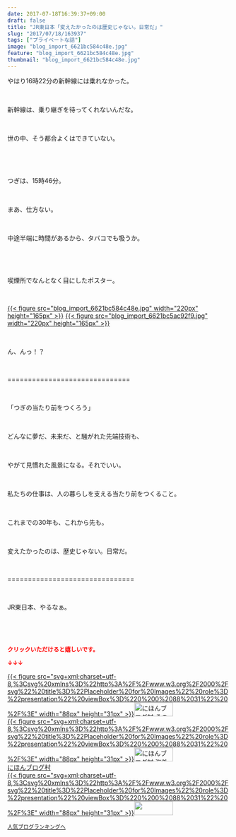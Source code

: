 ```yaml
---
date: 2017-07-18T16:39:37+09:00
draft: false
title: "JR東日本「変えたかったのは歴史じゃない。日常だ」"
slug: "2017/07/18/163937"
tags: ["プライベートな話"]
image: "blog_import_6621bc584c48e.jpg"
feature: "blog_import_6621bc584c48e.jpg"
thumbnail: "blog_import_6621bc584c48e.jpg"
---
```

<p>やはり16時22分の新幹線には乗れなかった。</p><p> </p><p>新幹線は、乗り継ぎを待ってくれないんだな。</p><p> </p><p>世の中、そう都合よくはできていない。</p><p> </p><p> </p><p>つぎは、15時46分。</p><p> </p><p>まあ、仕方ない。</p><p> </p><p>中途半端に時間があるから、タバコでも吸うか。</p><p> </p><p> </p><p>喫煙所でなんとなく目にしたポスター。</p><p> </p><p><a href="blog_import_6621bc584c48e.jpg">{{< figure src="blog_import_6621bc584c48e.jpg" width="220px" height="165px" >}}</a> <a href="blog_import_6621bc5ac92f9.jpg">{{< figure src="blog_import_6621bc5ac92f9.jpg" width="220px" height="165px" >}}</a></p><p> </p><p>ん、んっ！？</p><p> </p><p>==============================</p><p> </p><p>「つぎの当たり前をつくろう」</p><p> </p><p>どんなに夢だ、未来だ、と騒がれた先端技術も、</p><p> </p><p>やがて見慣れた風景になる。それでいい。</p><p> </p><p>私たちの仕事は、人の暮らしを支える当たり前をつくること。</p><p> </p><p>これまでの30年も、これから先も。</p><p> </p><p>変えたかったのは、歴史じゃない。日常だ。</p><p> </p><p>===============================</p><p> </p><p>JR東日本、やるなぁ。</p><p> </p><p> </p><p><font color="#ff0000" size="2"><strong>クリックいただけると嬉しいです。</strong></font></p><p><font color="#ff0000" size="2"><strong>↓↓↓</strong></font></p><p><a href="ranking.html?p_cid=01260127" id="&amp;blogmura_banner" target="_blank">{{< figure src="svg+xml;charset=utf-8,%3Csvg%20xmlns%3D%22http%3A%2F%2Fwww.w3.org%2F2000%2Fsvg%22%20title%3D%22Placeholder%20for%20Images%22%20role%3D%22presentation%22%20viewBox%3D%220%200%2088%2031%22%20%2F%3E" width="88px" height="31px" >}}<noscript><img alt="にほんブログ村 その他生活ブログ 不動産投資へ" border="0" height="31" src="//life.blogmura.com/hudousantoushi/img/hudousantoushi88_31.gif" width="88"></noscript></a><br/><a href="ranking.html?p_cid=01260127" target="_blank">{{< figure src="svg+xml;charset=utf-8,%3Csvg%20xmlns%3D%22http%3A%2F%2Fwww.w3.org%2F2000%2Fsvg%22%20title%3D%22Placeholder%20for%20Images%22%20role%3D%22presentation%22%20viewBox%3D%220%200%2088%2031%22%20%2F%3E" width="88px" height="31px" >}}<noscript><img alt="にほんブログ村 海外生活ブログ バリ島情報へ" border="0" height="31" src="https://img-proxy.blog-video.jp/images?url=http%3A%2F%2Foverseas.blogmura.com%2Fbali%2Fimg%2Fbali88_31.gif" width="88"></noscript></a><br/><a href="ranking.html?p_cid=01260127" target="_blank">にほんブログ村</a><br/><a href="link.php?1804582" title="人気ブログランキングへ">{{< figure src="svg+xml;charset=utf-8,%3Csvg%20xmlns%3D%22http%3A%2F%2Fwww.w3.org%2F2000%2Fsvg%22%20title%3D%22Placeholder%20for%20Images%22%20role%3D%22presentation%22%20viewBox%3D%220%200%2088%2031%22%20%2F%3E" width="88px" height="31px" >}}<noscript><img border="0" height="31" src="https://blog.with2.net/img/banner/banner_22.gif" width="88"></noscript></a></p><p><a href="link.php?1804582" style="font-size: 12px;">人気ブログランキングへ</a></p>

